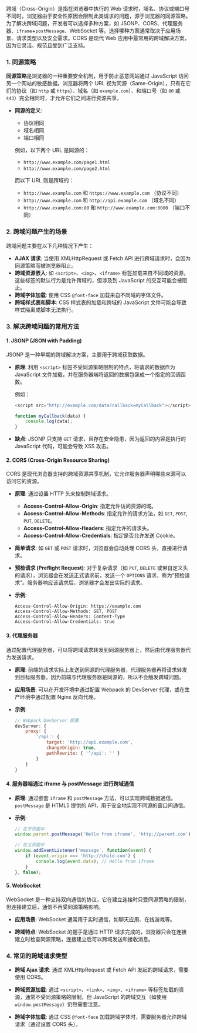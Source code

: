 跨域（Cross-Origin）是指在浏览器中执行的 Web 请求时，域名、协议或端口号不同时，浏览器由于安全性原因会限制此类请求的问题，源于浏览器的同源策略。为了解决跨域问题，开发者可以选择多种方案，如 JSONP、CORS、代理服务器、`iframe`+`postMessage`、WebSocket 等。选择哪种方案通常取决于应用场景、请求类型以及安全需求。CORS 是现代 Web 应用中最常用的跨域解决方案，因为它灵活、规范且受到广泛支持。

### 1. **同源策略**

**同源策略**是浏览器的一种重要安全机制，用于防止恶意网站通过 JavaScript 访问另一个网站的敏感数据。浏览器将两个 URL 视为同源（Same-Origin），只有在它们的协议（如 `http` 或 `https`）、域名（如 `example.com`）、和端口号（如 `80` 或 `443`）完全相同时，才允许它们之间进行资源共享。

- **同源的定义**: 
  - 协议相同
  - 域名相同
  - 端口相同
  
  例如，以下两个 URL 是同源的：
  - `http://www.example.com/page1.html`
  - `http://www.example.com/page2.html`
  
  而以下 URL 则是跨域的：
  - `http://www.example.com` 和 `https://www.example.com` （协议不同）
  - `http://www.example.com` 和 `http://api.example.com` （域名不同）
  - `http://www.example.com:80` 和 `http://www.example.com:8080` （端口不同）

### 2. **跨域问题产生的场景**

跨域问题主要在以下几种情况下产生：

- **AJAX 请求**: 当使用 XMLHttpRequest 或 Fetch API 进行跨域请求时，会因为同源策略而被浏览器阻止。
- **跨域资源嵌入**: 如 `<script>`、`<img>`、`<iframe>` 标签加载来自不同域的资源，这些标签的默认行为是允许跨域的，但涉及到 JavaScript 的交互可能会被阻止。
- **跨域字体加载**: 使用 CSS `@font-face` 加载来自不同域的字体文件。
- **跨域样式表和脚本**: CSS 样式表的加载和跨域的 JavaScript 文件可能会导致样式隔离或脚本无法执行。

### 3. **解决跨域问题的常用方法**

#### **1. JSONP (JSON with Padding)**

JSONP 是一种早期的跨域解决方案，主要用于跨域获取数据。

- **原理**: 利用 `<script>` 标签不受同源策略限制的特点，将请求的数据作为 JavaScript 文件加载，并在服务器端将返回的数据包装成一个指定的回调函数。
  
  例如：
  ```javascript
  <script src="http://example.com/data?callback=myCallback"></script>
  
  function myCallback(data) {
      console.log(data);
  }
  ```

- **缺点**: JSONP 只支持 `GET` 请求，且存在安全隐患，因为返回的内容是执行的 JavaScript 代码，可能会导致 XSS 攻击。

#### **2. CORS (Cross-Origin Resource Sharing)**

CORS 是现代浏览器支持的跨域资源共享机制，它允许服务器声明哪些来源可以访问它的资源。

- **原理**: 通过设置 HTTP 头来控制跨域请求。
  - **Access-Control-Allow-Origin**: 指定允许访问资源的域。
  - **Access-Control-Allow-Methods**: 指定允许的请求方法，如 `GET`, `POST`, `PUT`, `DELETE`。
  - **Access-Control-Allow-Headers**: 指定允许的请求头。
  - **Access-Control-Allow-Credentials**: 指定是否允许发送 Cookie。

- **简单请求**: 如 `GET` 或 `POST` 请求时，浏览器会自动处理 CORS 头，直接进行请求。
  
- **预检请求 (Preflight Request)**: 对于复杂请求（如 `PUT`, `DELETE` 或带自定义头的请求），浏览器会在发送正式请求前，发送一个 `OPTIONS` 请求，称为“预检请求”。服务器响应该请求后，浏览器才会发出实际的请求。

- **示例**:
  ```http
  Access-Control-Allow-Origin: https://example.com
  Access-Control-Allow-Methods: GET, POST
  Access-Control-Allow-Headers: Content-Type
  Access-Control-Allow-Credentials: true
  ```

#### **3. 代理服务器**

通过配置代理服务器，可以将跨域请求转发到同源服务器上，然后由代理服务器代为发送请求。

- **原理**: 前端的请求实际上发送到同源的代理服务器，代理服务器再将请求转发到目标服务器。因为前端与代理服务器是同源的，所以不会触发跨域问题。

- **应用场景**: 可以在开发环境中通过配置 Webpack 的 DevServer 代理，或在生产环境中通过配置 Nginx 反向代理。

- **示例**:
  ```javascript
  // Webpack DevServer 配置
  devServer: {
      proxy: {
          '/api': {
              target: 'http://api.example.com',
              changeOrigin: true,
              pathRewrite: { '^/api': '' }
          }
      }
  }
  ```

#### **4. 服务器端通过 iframe 与 postMessage 进行跨域通信**

- **原理**: 通过嵌套 `iframe` 和 `postMessage` 方法，可以实现跨域数据通信。`postMessage` 是 HTML5 提供的 API，用于安全地实现不同源的窗口间通信。

- **示例**:
  ```javascript
  // 在子页面中
  window.parent.postMessage('Hello from iframe', 'http://parent.com');

  // 在父页面中
  window.addEventListener('message', function(event) {
      if (event.origin === 'http://child.com') {
          console.log(event.data); // Hello from iframe
      }
  }, false);
  ```

#### **5. WebSocket**

WebSocket 是一种支持双向通信的协议，它在建立连接时只受同源策略的限制，但连接建立后，通信不再受同源策略影响。

- **应用场景**: WebSocket 通常用于实时通信，如聊天应用、在线游戏等。

- **跨域特点**: WebSocket 的握手是通过 HTTP 请求完成的，浏览器只会在连接建立时检查同源策略，连接建立后可以跨域发送和接收消息。

### 4. **常见的跨域请求类型**

- **跨域 Ajax 请求**: 通过 XMLHttpRequest 或 Fetch API 发起的跨域请求，需要使用 CORS。
  
- **跨域资源加载**: 通过 `<script>`、`<link>`、`<img>`、`<iframe>` 等标签加载的资源，通常不受同源策略的限制，但 JavaScript 的跨域交互（如使用 `window.postMessage`）仍然需要注意。

- **跨域字体加载**: 通过 CSS `@font-face` 加载跨域字体时，需要服务器允许跨域请求（通过设置 CORS 头）。

